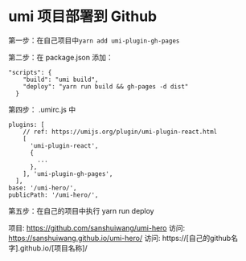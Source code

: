 # umi 项目部署到 Github

第一步：在自己项目中`yarn add umi-plugin-gh-pages`

第二步：在 package.json 添加：

```
"scripts": {
    "build": "umi build",
    "deploy": "yarn run build && gh-pages -d dist"
  }
```

第四步： .umirc.js 中

```
plugins: [
    // ref: https://umijs.org/plugin/umi-plugin-react.html
    [
      'umi-plugin-react',
      {
        ...
      },
    ], 'umi-plugin-gh-pages',
  ],
base: '/umi-hero/',
publicPath: '/umi-hero/',
```

第五步：在自己的项目中执行 yarn run deploy

项目: https://github.com/sanshuiwang/umi-hero
访问: https://sanshuiwang.github.io/umi-hero/
访问: https://[自己的github名字].github.io/[项目名称]/
